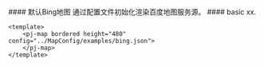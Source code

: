 <cn>
#### 默认Bing地图
通过配置文件初始化渲染百度地图服务源。
</cn>

<us>
#### basic
xx.
</us>

```tpl
<template>
	<pj-map bordered height="480" config="../MapConfig/examples/bing.json">
	</pj-map>
</template>
```
